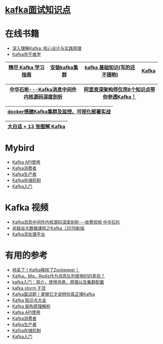 # [kafka面试知识点](https://github.com/stevenli91748/Message-Server-System/blob/master/Kafka/Interview/README.md)

# 在线书籍
* [深入理解Kafka: 核心设计与实践原理](https://weread.qq.com/web/reader/e9a32a0071848698e9a39b8kc81322c012c81e728d9d180)
* [Kafka并不难学](https://weread.qq.com/web/reader/bb03287071848770bb0d2c4)


[精尽 Kafka 学习指南](http://svip.iocoder.cn/Kafka/tutorials/)|[安装kafka集群](https://www.kancloud.cn/suixiaofeng/linux/895363)|[kafka 基础知识(写的还不错哟)](https://www.jianshu.com/p/9389fcc51040)|[Kafka](https://www.kancloud.cn/zlt2000/microservices-platform/2104312)|
---|---|---|---|

[中华石彬---Kafka消息中间件内核源码深度剖析](https://apppukyptrl1086.pc.xiaoe-tech.com/detail/p_60687291e4b09134c98517fe/6)|[阿里资深架构师仅用8个知识点带你参透Kafka！](https://www.jianshu.com/p/e55121d23400)|
---|---|

[docker搭建Kafka集群及监控、可视化部署实战](https://www.jianshu.com/p/7ccf0a316676)|
---|


[大白话 + 13 张图解 Kafka](https://zhuanlan.zhihu.com/p/103276657?utm_source=wechat_session&utm_medium=social&utm_oi=991812777480134656)|
---|

# Mybird
* [Kafka API使用](https://mrbird.cc/Kafka-API%E4%BD%BF%E7%94%A8.html)
* [Kafka消费者](https://mrbird.cc/Kafka%E6%B6%88%E8%B4%B9%E8%80%85.html)
* [Kafka生产者](https://mrbird.cc/Kafka%E7%94%9F%E4%BA%A7%E8%80%85.html)
* [Kafka存储机制](https://mrbird.cc/Kafka%E5%AD%98%E5%82%A8%E6%9C%BA%E5%88%B6.html)
* [Kafka入门](https://mrbird.cc/Kafka%E5%85%A5%E9%97%A8.html)


# Kafka 视频
* [Kafka消息中间件内核源码深度剖析---收费视频 中华石杉](https://apppukyptrl1086.pc.xiaoe-tech.com/detail/p_60687291e4b09134c98517fe/6)
*  [尚硅谷大数据课程之Kafka（2019新版](https://www.bilibili.com/video/av65544753/?spm_id_from=333.788.videocard.1)
*  [Kafka流处理平台](https://www.imooc.com/learn/1043)
# 有用的参考
* [帅呆了！Kafka移除了Zookeeper！](https://zhuanlan.zhihu.com/p/368600560)
* [Kafka，Mq，Redis作为消息队列使用时的差异？](https://www.zhihu.com/question/43557507)
* [kafka入门：简介，使用场景，原理以及集群配置](https://blog.csdn.net/dw147258dw/article/details/92958999)
* [kafka storm 干货](https://blog.csdn.net/qq_27384769/article/details/80113336)
* [Kafka面试题！掌握它才说明你真正懂Kafka](https://mp.weixin.qq.com/s?__biz=MzA5NTUzNTA2Mw==&mid=2454933508&idx=1&sn=f993f90fd83c0eca8cd1b15a9b6db017&scene=21#wechat_redirect)
* [Kafka 知识点大全](http://dockone.io/article/10017)
* [Kafka 架构原理解析](http://dockone.io/article/9956)
* [Kafka API使用](https://mrbird.cc/Kafka-API%E4%BD%BF%E7%94%A8.html)
* [Kafka消费者](https://mrbird.cc/Kafka%E6%B6%88%E8%B4%B9%E8%80%85.html)
* [Kafka生产者](https://mrbird.cc/Kafka%E7%94%9F%E4%BA%A7%E8%80%85.html)
* [Kafka存储机制](https://mrbird.cc/Kafka%E5%AD%98%E5%82%A8%E6%9C%BA%E5%88%B6.html)
* [Kafka入门](https://mrbird.cc/Kafka%E5%85%A5%E9%97%A8.html)
